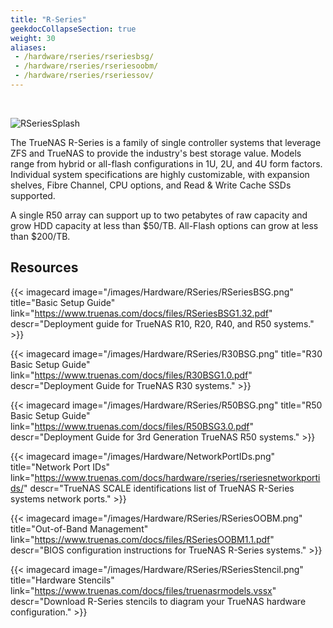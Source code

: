 ```yaml
---
title: "R-Series"
geekdocCollapseSection: true
weight: 30
aliases:
 - /hardware/rseries/rseriesbsg/
 - /hardware/rseries/rseriesoobm/
 - /hardware/rseries/rseriessov/
---
```

<br>

![RSeriesSplash](/images/Hardware/RSeries/R-SeriesSplash.png "R-Series")

The TrueNAS R-Series is a family of single controller systems that leverage ZFS and TrueNAS to provide the industry's best storage value. Models range from hybrid or all-flash configurations in 1U, 2U, and 4U form factors. Individual system specifications are highly customizable, with expansion shelves, Fibre Channel, CPU options, and Read & Write Cache SSDs supported.

A single R50 array can support up to two petabytes of raw capacity and grow HDD capacity at less than $50/TB. All-Flash options can grow at less than $200/TB.

## Resources

<div class="docs-sections">

{{< imagecard image="/images/Hardware/RSeries/RSeriesBSG.png" title="Basic Setup Guide" link="https://www.truenas.com/docs/files/RSeriesBSG1.32.pdf"
descr="Deployment guide for TrueNAS R10, R20, R40, and R50 systems." >}}

{{< imagecard image="/images/Hardware/RSeries/R30BSG.png" title="R30 Basic Setup Guide" link="https://www.truenas.com/docs/files/R30BSG1.0.pdf"
descr="Deployment Guide for TrueNAS R30 systems." >}}

{{< imagecard image="/images/Hardware/RSeries/R50BSG.png" title="R50 Basic Setup Guide" link="https://www.truenas.com/docs/files/R50BSG3.0.pdf"
descr="Deployment Guide for 3rd Generation TrueNAS R50 systems." >}}

{{< imagecard image="/images/Hardware/NetworkPortIDs.png" title="Network Port IDs" link="https://www.truenas.com/docs/hardware/rseries/rseriesnetworkportids/"
descr="TrueNAS SCALE identifications list of TrueNAS R-Series systems network ports." >}}

{{< imagecard image="/images/Hardware/RSeries/RSeriesOOBM.png" title="Out-of-Band Management" link="https://www.truenas.com/docs/files/RSeriesOOBM1.1.pdf"
descr="BIOS configuration instructions for TrueNAS R-Series systems." >}}

{{< imagecard image="/images/Hardware/RSeries/RSeriesStencil.png" title="Hardware Stencils" link="https://www.truenas.com/docs/files/truenasrmodels.vssx"
descr="Download R-Series stencils to diagram your TrueNAS hardware configuration." >}}

</div>